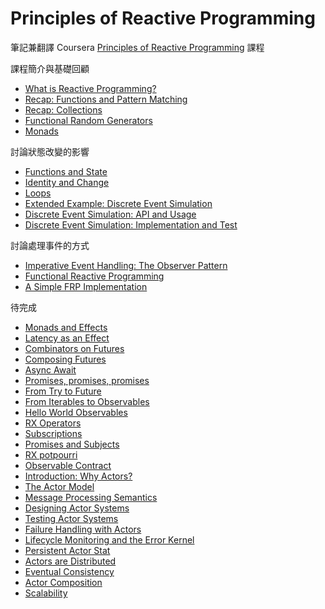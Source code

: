 # Principles of Reactive Programming

筆記兼翻譯 Coursera [Principles of Reactive Programming](https://class.coursera.org/reactive-002) 課程

課程簡介與基礎回顧

- [What is Reactive Programming?](what_is_reactive_programming.md)
- [Recap: Functions and Pattern Matching](recap_functions_and_pattern_matching.md)
- [Recap: Collections](recap_collections.md)
- [Functional Random Generators](functional_random_generators.md)
- [Monads](monads.md)

討論狀態改變的影響

- [Functions and State](functions_and_state.md)
- [Identity and Change](identity_and_change.md)
- [Loops](loops.md)
- [Extended Example: Discrete Event Simulation](extended_example_discrete_event_simulation.md)
- [Discrete Event Simulation: API and Usage](discrete_event_simulation_api_and_usage.md)
- [Discrete Event Simulation: Implementation and Test](discrete_event_simluation_implementation_and_test.md)

討論處理事件的方式

- [Imperative Event Handling: The Observer Pattern](imperative_event_handling_the_observer_pattern.md)
- [Functional Reactive Programming](functional_reactive_programming.md)
- [A Simple FRP Implementation](a_simple_frp_implementation.md)

待完成

- [Monads and Effects](monads_and_effects.md)
- [Latency as an Effect](latency_as_an_effect.md)
- [Combinators on Futures](combinators_on_futures.md)
- [Composing Futures](composing_futures.md)
- [Async Await](async_await.md)
- [Promises, promises, promises](promises_promises_promises.md)
- [From Try to Future](from_try_to_future.md)
- [From Iterables to Observables](from_iterables_to_observables.md)
- [Hello World Observables](hello_world_observables.md)
- [RX Operators](rx_operators.md)
- [Subscriptions](subscriptions.md)
- [Promises and Subjects](promises_and_subjects.md)
- [RX potpourri](rx_potpourri.md)
- [Observable Contract](observable_contract.md)
- [Introduction: Why Actors?](introduction_why_actors.md)
- [The Actor Model](the_actor_model.md)
- [Message Processing Semantics](message_processing_semantics.md)
- [Designing Actor Systems](designing_actor_systems.md)
- [Testing Actor Systems](testing_actor_systems.md)
- [Failure Handling with Actors](failure_handling_with_actors.md)
- [Lifecycle Monitoring and the Error Kernel](lifecycle_monitoring_and_the_error_kernel.md)
- [Persistent Actor Stat](persistent_actor_state.md)
- [Actors are Distributed](actors_are_distributed.md)
- [Eventual Consistency](eventual_consistency.md)
- [Actor Composition](actor_composition.md)
- [Scalability](scalability.md)
